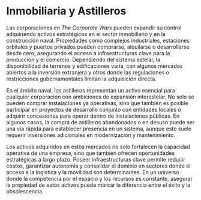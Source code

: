 # Inmobiliaria y Astilleros

Las corporaciones en _The Corporate Wars_ pueden expandir su control adquiriendo activos estratégicos en el sector inmobiliario y en la construcción naval. Propiedades como complejos industriales, estaciones orbitales y puertos privados pueden comprarse, alquilarse o desarrollarse desde cero, asegurando el acceso a infraestructuras clave para la producción y el comercio. Dependiendo del sistema estelar, la disponibilidad de terrenos y edificaciones varía, con algunos mercados abiertos a la inversión extranjera y otros donde las regulaciones o restricciones gubernamentales limitan la adquisición directa.

En el ámbito naval, los astilleros representan un activo esencial para cualquier corporación con ambiciones de expansión interestelar. No solo se pueden comprar instalaciones ya operativas, sino que también es posible participar en proyectos de desarrollo conjunto con entidades locales o adquirir concesiones para operar dentro de instalaciones públicas. En algunos casos, la compra de astilleros abandonados o en desuso puede ser una vía rápida para establecer presencia en un sistema, aunque esto suele requerir inversiones adicionales en modernización y mantenimiento.

Los activos adquiridos en estos mercados no solo fortalecen la capacidad operativa de una empresa, sino que también ofrecen oportunidades estratégicas a largo plazo. Poseer infraestructuras clave permite reducir costos, garantizar autonomía y consolidar el dominio en sectores donde el acceso a la logística y la movilidad son determinantes. En un universo donde la competencia por el espacio y los recursos es constante, asegurar la propiedad de estos activos puede marcar la diferencia entre el éxito y la obsolescencia.
